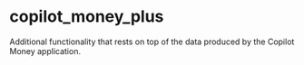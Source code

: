 # copilot_money_plus
Additional functionality that rests on top of the data produced by the Copilot Money application.
